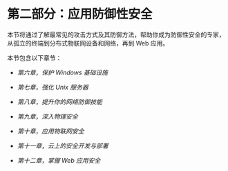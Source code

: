 # 第二部分：应用防御性安全

本节将通过了解最常见的攻击方式及其防御方法，帮助你成为防御性安全的专家，从孤立的终端到分布式物联网设备和网络，再到 Web 应用。

本节包含以下章节：

+   *第六章*，*保护 Windows 基础设施*

+   *第七章*，*强化 Unix 服务器*

+   *第八章*，*提升你的网络防御技能*

+   *第九章*，*深入物理安全*

+   *第十章*，*应用物联网安全*

+   *第十一章*，*云上的安全开发与部署*

+   *第十二章*，*掌握 Web 应用安全*
